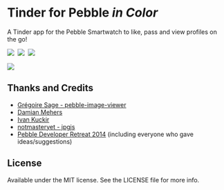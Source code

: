 # Tinder for Pebble *in Color*

A Tinder app for the Pebble Smartwatch to like, pass and view profiles on the go!


![](https://assets.getpebble.com/api/file/dgBSiVxxRCSNfd5czuD1/convert)&nbsp;
![](https://assets.getpebble.com/api/file/IuQvJSxrR56XgOMW8vv9/convert)&nbsp;
![](https://assets.getpebble.com/api/file/WDfbYZWSlWZAEynK0sLx/convert)

[![](https://img.youtube.com/vi/yGUlneD7caE/0.jpg)](https://www.youtube.com/watch?v=yGUlneD7caE)

## Thanks and Credits

- [Grégoire Sage - pebble-image-viewer](https://github.com/gregoiresage/pebble-image-viewer)
- [Damian Mehers](http://blog.evernote.com/tech/2014/04/23/evernote-pebble-update/#bitmaps)
- [Ivan Kuckir](http://blog.ivank.net/floyd-steinberg-dithering-in-javascript.html)
- [notmasteryet - jpgjs](https://github.com/notmasteryet/jpgjs)
- [Pebble Developer Retreat 2014](https://developer.getpebble.com/events/developer-retreat-2014/) (including everyone who gave ideas/suggestions)

## License

Available under the MIT license. See the LICENSE file for more info.
